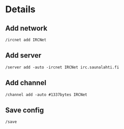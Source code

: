 # Details #
## Add network ##
```
/ircnet add IRCNet
```
## Add server ##
```
/server add -auto -ircnet IRCNet irc.saunalahti.fi
```
## Add channel ##
```
/channel add -auto #1337bytes IRCNet
```
## Save config ##
```
/save
```